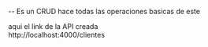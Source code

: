 -- Es un CRUD hace todas las operaciones basicas de este

aqui el link de la API creada   
  http://localhost:4000/clientes